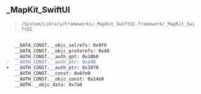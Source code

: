 ## _MapKit_SwiftUI

> `/System/Library/Frameworks/_MapKit_SwiftUI.framework/_MapKit_SwiftUI`

```diff

   __DATA_CONST.__objc_selrefs: 0x9f0
   __DATA_CONST.__objc_protorefs: 0x48
   __AUTH_CONST.__auth_got: 0x10b0
-  __AUTH_CONST.__auth_ptr: 0xe98
+  __AUTH_CONST.__auth_ptr: 0x1070
   __AUTH_CONST.__const: 0x6fe0
   __AUTH_CONST.__objc_const: 0x14e0
   __AUTH.__objc_data: 0x7a0

```
